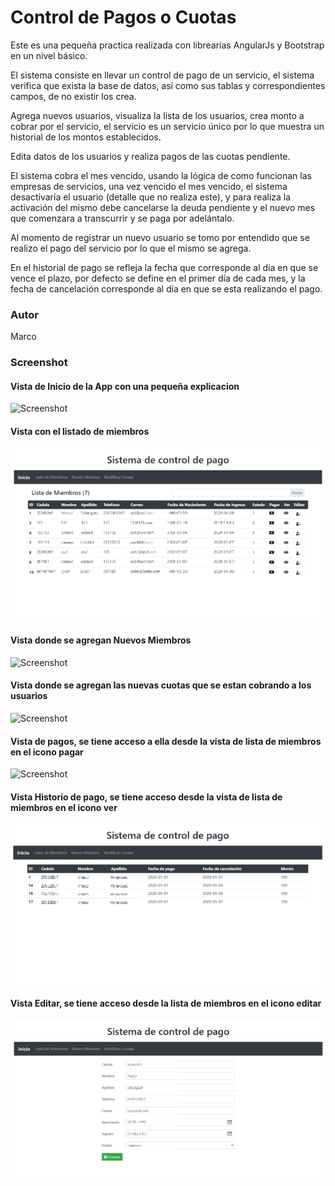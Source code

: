 # Control de Pagos o Cuotas
Este es una pequeña practica realizada con librearías AngularJs y Bootstrap en un nivel básico.

El sistema consiste en llevar un control de pago de un servicio, el sistema verifica que exista la base de datos, así como sus tablas y correspondientes campos, de no existir los crea.

Agrega nuevos usuarios, visualiza la lista de los usuarios, crea monto a cobrar por el servicio, el servicio es un servicio único por lo que muestra un historial de los montos establecidos.

Edita datos de los usuarios y realiza pagos de las cuotas pendiente.

El sistema cobra el mes vencido, usando la lógica de como funcionan las empresas de servicios, una vez vencido el mes vencido, el sistema desactivaría el usuario (detalle que no realiza este), y para realiza la activación del mismo debe cancelarse la deuda pendiente y el nuevo mes que comenzara a transcurrir y se paga por adelántalo.

Al momento de registrar un nuevo usuario se tomo por entendido que se realizo el pago del servicio por lo que el mismo se agrega.

En el historial de pago se refleja la fecha que corresponde al día en que se vence el plazo, por defecto se define en el primer día de cada mes, y la fecha de cancelación corresponde al día en que se esta realizando el pago.

### Autor
Marco

### Screenshot

#### Vista de Inicio de la App con una pequeña explicacion
![Screenshot](https://raw.githubusercontent.com/Marco90v/Cuotas_controlDePago/master/caps/sistPago-cap-1.png)

#### Vista con el listado de miembros
![Screenshot](https://raw.githubusercontent.com/Marco90v/Cuotas_controlDePago/master/caps/sistPago-cap-2.png)

#### Vista donde se agregan Nuevos Miembros
![Screenshot](https://raw.githubusercontent.com/Marco90v/Cuotas_controlDePago/master/caps/sistPago-cap-3.png)

#### Vista donde se agregan las nuevas cuotas que se estan cobrando a los usuarios
![Screenshot](https://raw.githubusercontent.com/Marco90v/Cuotas_controlDePago/master/caps/sistPago-cap-4.png)

#### Vista de pagos, se tiene acceso a ella desde la vista de lista de miembros en el icono pagar
![Screenshot](https://raw.githubusercontent.com/Marco90v/Cuotas_controlDePago/master/caps/sistPago-cap-5.png)

#### Vista Historio de pago, se tiene acceso desde la vista de lista de miembros en el icono ver
![Screenshot](https://raw.githubusercontent.com/Marco90v/Cuotas_controlDePago/master/caps/sistPago-cap-6.png)

#### Vista Editar, se tiene acceso desde la lista de miembros en el icono editar
![Screenshot](https://raw.githubusercontent.com/Marco90v/Cuotas_controlDePago/master/caps/sistPago-cap-7.png)
